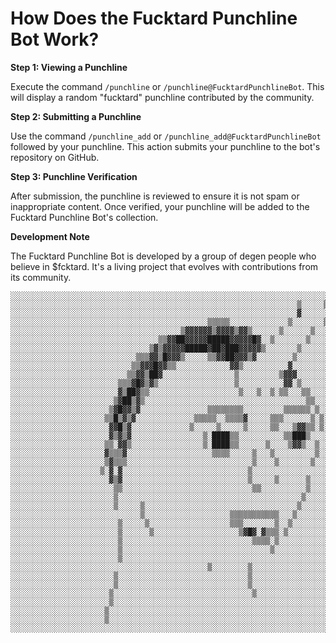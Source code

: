 
# How Does the Fucktard Punchline Bot Work?

**Step 1: Viewing a Punchline**

Execute the command `/punchline` or `/punchline@FucktardPunchlineBot`. This will display a random "fucktard" punchline contributed by the community.

**Step 2: Submitting a Punchline** 

Use the command `/punchline_add` or `/punchline_add@FucktardPunchlineBot` followed by your punchline. This action submits your punchline to the bot's repository on GitHub.

**Step 3: Punchline Verification** 

After submission, the punchline is reviewed to ensure it is not spam or inappropriate content. Once verified, your punchline will be added to the Fucktard Punchline Bot's collection.

**Development Note** 

The Fucktard Punchline Bot is developed by a group of degen people who believe in $fcktard. 
It's a living project that evolves with contributions from its community.

```
░░░░░░░░░░░░░░░░░░░░░░░░░░░░░░░░░░░░░░░░░░░░░░░░░░░░░░░░░░░░░░░░░░░░░░░░░░░░░░░░░░░░░░░░░░
░░░░░░░░░░░░░░░░░░░░░░░░░░░░░░░░░░░░░░░░░░░░░░░░░░░░░░░░░░░░░░░░▒░░░░░▒░░░░░░░░░░░░░░░░░░░
░░░░░░░░░░░░░░░░░░░░░░░░░░░░░░░░░░░░░░░░░░░░░░░░░░░░░░░░░░░░░░░░▓░░░░░░▒░░░░░░░░░░░░░░░░░░
░░░░░░░░░░░░░░░░░░░░░░░░░░░░░░░░░░░░░░░░░░░░▒▒▒▒▒░░░░░░░░░░░░░▒░░░░░░░▒░░░░░░░░░░░░░░░░░░░
░░░░░░░░░░░░░░░░░░░░░░░░░░░░░░░░░░░░░░▒▓▓▓▓▓▓▒▓▓▓▓▒▓▓▒░░░░░░▒░░░░░░▒░░░░░░░░░░░░░░░░░░░░░░
░░░░░░░░░░░░░░░░░░░░░░░░░░░░░░░░░▒▒▓▓██▓▓▓▓▓█████▓▓▓▓▓█▓░░▒░░░░░░░▒░░░░░░░░░░░░░░░░░░░░░░░
░░░░░░░░░░░░░░░░░░░░░░░░░░░░░░░▒▓▒▓▓▓▓▓█████▓██▓███▓▓▓▓▓▒░░░░░░░▒░░░░░░░░░░░░░░░░░░░░░░░░░
░░░░░░░░░░░░░░░░░░░░░░░░░░░░▒▒▒▓▓▒█▓▓▓▒░░░░░▒▒▓▓██▓▓▓▒▓░░░░░░░░▒░░░░░░░░░░░░░░░░░░░░░░░░░░
░░░░░░░░░░░░░░░░░░░░░░░░░░░▒▒▓▓▓█▓▓▒▒░░░░░░░░░░░░▓▓▒░░░░░░░░░░▓░░░░░░░░░░░░░░░░░░░░░░░░░░░
░░░░░░░░░░░░░░░░░░░░░░░░░░▒▒▓▓▒██▓░░░░░░░░░░░░░░░░▒░░░░░░░░░▒▓▓▓░░░░░░░░░░░░░░░░░░░░░░░░░░
░░░░░░░░░░░░░░░░░░░░░░░░▒▒▒▓█▓▒▓▒░░░░░░░░░░░░░░░░░▒░░░░░░░░░░▓▓░▒░░░░░░░░░░░░░░░░░░░░░░░░░
░░░░░░░░░░░░░░░░░░░░░░░░▓▒██▓▒▒░░░░░░░░░░░░░░░░░░░░▒░░░▒░░▒░▒▒░░░▒▒░░░░░░░░░░░░░░░░░░░░░░░
░░░░░░░░░░░░░░░░░░░░░░░▒▓██▒▓▒░░░░░░░░░░░░░░░░░░░░░░░░░░░░░░░░░░░░▒▒░░░░░░░░░░░░░░░░░░░░░░
░░░░░░░░░░░░░░░░░░░░░░▒▓█▓▓▒▓░░░░░░░░░░░░░░░▒▒▒▒▒▒▒▒░░░░░░░░░▒▒▒▒▒▒░▒░░░░░░░░░░░░░░░░░░░░░
░░░░░░░░░░░░░░░░░░░░░▒▒█▒▓▒▓░░░░░░░░░░░░░▒▒▒▒▒░░▒▒▒▒▓░░░░░▒▒▒░░░░░░▒░▒░░░░░░░░░░░░░░░░░░░░
░░░░░░░░░░░░░░░░░░░░░░▓▓█▒▓░░░░░░░░░░░░░▒░░░░░▒░░░░░▒░░░░░▒▒░░░▒▓▓▒▒░▒░░░░░░░░░░░░░░░░░░░░
░░░░░░░░░░░░░░░░░░░░░░▓▒▓▒▓░░░░░░░░░░░░░░░░▒░████▒▒░░░░░░░░░░▒▒███▒░░░░░░░░░░░░░░░░░░░░░░░
░░░░░░░░░░░░░░░░░░░░░▒▒░▓▓▒░░░░░░░░░░░░░░░░▒░████▒▒░░░░░░▒░░░░▒▓▓▒░░▒░░░░░░░░░░░░░░░░░░░░░
░░░░░░░░░░░░░░░░░░░░░▓▒▒▒▓░░░░░░░░░░░░░░░░░░░▒▒▒▒░░░░░▒░░░▒░░░░░░░░░▒░░░░░░░░░░░░░░░░░░░░░
░░░░░░░░░░░░░░░░░░░░░▒▓▒▒▒░░░░░░░░░░░░░░░░░░░░░░░░░░░░▒░░░░▒░░░░░░░▒░░░░░░░░░░░░░░░░░░░░░░
░░░░░░░░░░░░░░░░░░░░▒░▓░▓░░░░░░░░░░░░░░░░░░░░░░░░░░░░▒░░░░░░░░░░░░░░░░░░░░░░░░░░░░░░░░░░░░
░░░░░░░░░░░░░░░░░░░░░░▓▒▓░░░░░░░░░░░░░░░░░░░░░░░░░░░░▒░░░░░▒░░░░░░▒░░░░░░░░░░░░░░░░░░░░░░░
░░░░░░░░░░░░░░░░░░░░░░░▒▒░░░░░░░░░░░░░░░░░░░░░░░░░░░░░▒▒░░░░░░░░░░▒░░░░░░░░░░░░░░░░░░░░░░░
░░░░░░░░░░░░░░░░░░░░░░░▒░░░░░░░░░░░░░░░░░░░░░░░░░░░░░░░░░░░░░░░░░▒░░░░░░░░░░░░░░░░░░░░░░░░
░░░░░░░░░░░░░░░░░░░░░░░▒░░░░░▒░░░░░░░░░░░░░░░░░░░░░░░░░░░░░░░░░░▒░░░░░░░░░░░░░░░░░░░░░░░░░
░░░░░░░░░░░░░░░░░░░░░░░░░░░░░▒░░░░░░░░░░░░░░░░░░░▒▒▒▒▒▒▒▒▒▒▒░░░▒░░░░░░░░░░░░░░░░░░░░░░░░░░
░░░░░░░░░░░░░░░░░░░░░░░░▒░░░░░▒░░░░░░░░░░░░░░░░░░▒▒▒░░░░░░░▒░░▒░░░░░░░░░░░░░░░░░░░░░░░░░░░
░░░░░░░░░░░░░░░░░░░░░░░░▒░░░░░░▒░░░░░░░░░░░░░░░░░░░▒▓█▓░▓▒▒▒░▒░░░░░░░░░░░░░░░░░░░░░░░░░░░░
░░░░░░░░░░░░░░░░░░░░░░░░▒░░░░░░░░░░░░░░░░░░░░░░░░░░░░░▒▒▒▒░▒░░░░░░░░░░░░░░░░░░░░░░░░░░░░░░
░░░░░░░░░░░░░░░░░░░░░░░░▒░░░░░░░░░░░░░░░░░░░░░░░░░░░░░░░░░▒░░░░░░░░░░░░░░░░░░░░░░░░░░░░░░░
░░░░░░░░░░░░░░░░░░░░░░░░▒░░░░░░░░░░░░░░░░░░░░░░░░░░░░░░░░░░░░░░░░░░░░░░░░░░░░░░░░░░░░░░░░░
░░░░░░░░░░░░░░░░░░░░░░░░░░░░░░░░░░░░░░░░░░░░▒░░░░░░░░▒░░░░░░░░░░░░░░░░░░░░░░░░░░░░░░░░░░░░
░░░░░░░░░░░░░░░░░░░░░░░▒░░░░░░░░░░░░░░░░░░░░░░░░░░░░░▒░░░░░░░░░░░░░░░░░░░░░░░░░░░░░░░░░░░░
░░░░░░░░░░░░░░░░░░░░░░░▒░░░░░░░░░░░░░░░░░░░░░░░░░░░░░▒░░░░░░░░░░░░░░░░░░░░░░░░░░░░░░░░░░░░
░░░░░░░░░░░░░░░░░░░░░░▒░░░░░░░░░░░░░░░░░░░░░░░░░░░░░░░▒░░░░░░░░░░░░░░░░░░░░░░░░░░░░░░░░░░░
░░░░░░░░░░░░░░░░░░░░░░▒░░░░░░░░░░░░░░░░░░░░░░░░░░░░░░░░░░░░░░░░░░░░░░░░░░░░░░░░░░░░░░░░░░░
░░░░░░░░░░░░░░░░░░░░░▒░░░░░░░░░░░░░░░░░░░░░░░░░░░░░░░░░░░░░░░░░░░░░░░░░░░░░░░░░░░░░░░░░░░░
░░░░░░░░░░░░░░░░░░░░░▒░░░░░░░░░░░░░░░░░░░░░░░░░░░░░░░░░░░░░░░░░░░░░░░░░░░░░░░░░░░░░░░░░░░░
░░░░░░░░░░░░░░░░░░░░░░░░░░░░░░░░░░░░░░░░░░░░░░░░░░░░░░░░░░░░░░░░░░░░░░░░░░░░░░░░░░░░░░░░░░
```
